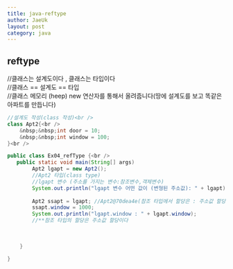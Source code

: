 ```yaml
---
title: java-reftype
author: JaeUk
layout: post
category: java
---
```

## reftype

//클래스는 설계도이다 , 클래스는 타입이다<br />
//클래스 == 설계도 == 타입<br />
//클래스 메모리 (heep) new 연산자를 통해서 올려줍니다(땅에 설계도를 보고 똑같은 <br />아파트를 만듭니다)
~~~java
//설계도 작성(class 작성)<br />
class Apt2{<br />
	&nbsp;&nbsp;int door = 10;
	&nbsp;&nbsp;int window = 100;
}<br />
~~~
~~~java
public class Ex04_refType {<br />
   public static void main(String[] args)
		Apt2 lgapt = new Apt2();
		//Apt2 타입(class type)
		//lgapt 변수 (주소를 가지는 변수:참조변수,객체변수)
		System.out.println("lgapt 변수 어떤 값이 (변형된 주소값): " + lgapt);
		
		Apt2 ssapt = lgapt; //Apt2@70dea4e(참조 타입에서 할당은 : 주소값 할당)
		ssapt.window = 1000;
		System.out.println("lgapt.window : " + lgapt.window);
		//**참조 타입의 할당은 주소값 할당이다
		
		
	
	}

}
~~~